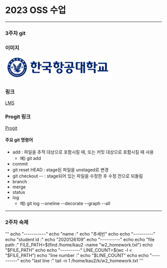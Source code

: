 # 2023 OSS 수업
-----
### 3주차 git


### 이미지
![로고](https://github.com/cobinding/OpenSource-Software-Class/blob/main/w3/%E1%84%85%E1%85%A9%E1%84%80%E1%85%A9.png)

### 링크
[LMS](https://lms.kau.ac.kr/)

### Progit 링크
[Progit](https://git-scm.com/book/ko/v2)

#### 주요 git 명령어
* add : 파일을 추적 대상으로 포함시킬 때, 또는 커밋 대상으로 포함시킬 때 사용
  * 예) git add
* commit
* git reset HEAD : stage된 파일을 unstaged로 변경
* git checkout -- : stage되어 있는 파일을 수정한 후 수정 전으로 되돌림
* branch
* merge
* status
* log
  * 예) git log --oneline --decorate --graph --all
-----
### 2주차 숙제
'''
echo "-----------"
echo "name :"
echo "추세빈"
echo
echo "----------"
echo "student id :"
echo "2020126109"
echo "----------"
echo
echo "file path :"
FILE_PATH=$(find /home/kau2  -name "w2_homework.txt")
echo "$FILE_PATH"
echo
echo "----------"
LINE_COUNT=$(wc -l < "$FILE_PATH")
echo "line number :"
echo "$LINE_COUNT"
echo
echo "----------"
echo "last line :"
tail -n 1 /home/kau2/k/w2_homework.txt
'''
